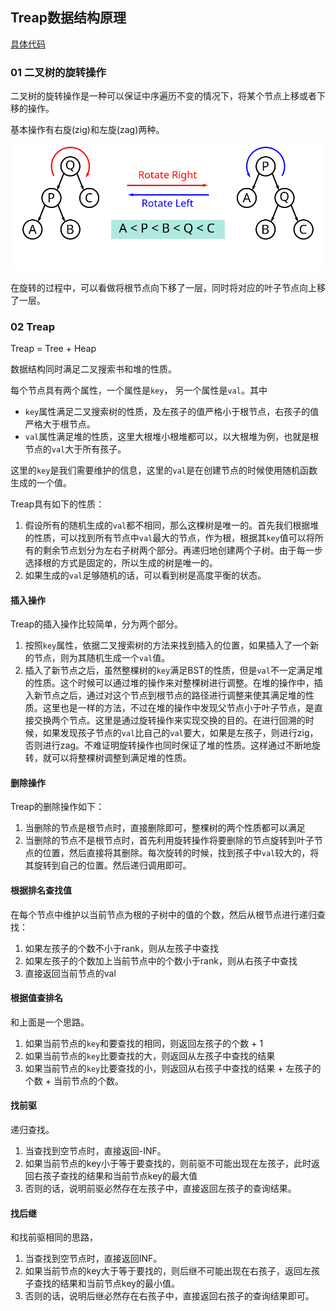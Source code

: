 ## Treap数据结构原理

[具体代码](Treap.cpp)

### 01 二叉树的旋转操作

二叉树的旋转操作是一种可以保证中序遍历不变的情况下，将某个节点上移或者下移的操作。

基本操作有右旋(zig)和左旋(zag)两种。

![](./Treap/1.png)

在旋转的过程中，可以看做将根节点向下移了一层，同时将对应的叶子节点向上移了一层。

### 02 Treap

Treap = Tree + Heap

数据结构同时满足二叉搜索书和堆的性质。

每个节点具有两个属性，一个属性是`key`， 另一个属性是`val`。其中

- `key`属性满足二叉搜索树的性质，及左孩子的值严格小于根节点，右孩子的值严格大于根节点。
- `val`属性满足堆的性质，这里大根堆小根堆都可以，以大根堆为例，也就是根节点的`val`大于所有孩子。

这里的`key`是我们需要维护的信息，这里的`val`是在创建节点的时候使用随机函数生成的一个值。

Treap具有如下的性质：

1. 假设所有的随机生成的`val`都不相同，那么这棵树是唯一的。首先我们根据堆的性质，可以找到所有节点中`val`最大的节点，作为根，根据其`key`值可以将所有的剩余节点划分为左右子树两个部分。再递归地创建两个子树。由于每一步选择根的方式是固定的，所以生成的树是唯一的。
2. 如果生成的`val`足够随机的话，可以看到树是高度平衡的状态。

#### 插入操作

Treap的插入操作比较简单，分为两个部分。

1. 按照`key`属性，依据二叉搜索树的方法来找到插入的位置，如果插入了一个新的节点，则为其随机生成一个`val`值。
2. 插入了新节点之后，虽然整棵树的`key`满足BST的性质，但是`val`不一定满足堆的性质。这个时候可以通过堆的操作来对整棵树进行调整。在堆的操作中，插入新节点之后，通过对这个节点到根节点的路径进行调整来使其满足堆的性质。这里也是一样的方法，不过在堆的操作中发现父节点小于叶子节点，是直接交换两个节点。这里是通过旋转操作来实现交换的目的。在进行回溯的时候，如果发现孩子节点的`val`比自己的`val`要大，如果是左孩子，则进行zig，否则进行zag。不难证明旋转操作也同时保证了堆的性质。这样通过不断地旋转，就可以将整棵树调整到满足堆的性质。

#### 删除操作

Treap的删除操作如下：

1. 当删除的节点是根节点时，直接删除即可，整棵树的两个性质都可以满足
2. 当删除的节点不是根节点时，首先利用旋转操作将要删除的节点旋转到叶子节点的位置，然后直接将其删除。每次旋转的时候，找到孩子中`val`较大的，将其旋转到自己的位置。然后递归调用即可。

#### 根据排名查找值

在每个节点中维护以当前节点为根的子树中的值的个数，然后从根节点进行递归查找：

1. 如果左孩子的个数不小于rank，则从左孩子中查找
2. 如果左孩子的个数加上当前节点中的个数小于rank，则从右孩子中查找
3. 直接返回当前节点的val

#### 根据值查排名

和上面是一个思路。

1. 如果当前节点的`key`和要查找的相同，则返回左孩子的个数 + 1
2. 如果当前节点的`key`比要查找的大，则返回从左孩子中查找的结果
3. 如果当前节点的`key`比要查找的小，则返回从右孩子中查找的结果 + 左孩子的个数 + 当前节点的个数。

#### 找前驱

递归查找。

1. 当查找到空节点时，直接返回-INF。
2. 如果当前节点的key小于等于要查找的，则前驱不可能出现在左孩子，此时返回右孩子查找的结果和当前节点key的最大值
3. 否则的话，说明前驱必然存在左孩子中，直接返回左孩子的查询结果。

#### 找后继

和找前驱相同的思路，

1. 当查找到空节点时，直接返回INF。
2. 如果当前节点的key大于等于要找的，则后继不可能出现在右孩子，返回左孩子查找的结果和当前节点key的最小值。
3. 否则的话，说明后继必然存在右孩子中，直接返回右孩子的查询结果即可。

